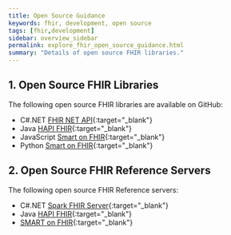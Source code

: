 ```yaml
---
title: Open Source Guidance
keywords: fhir, development, open source
tags: [fhir,development]
sidebar: overview_sidebar
permalink: explore_fhir_open_source_guidance.html
summary: "Details of open source FHIR libraries."
---
```


## 1. Open Source FHIR Libraries ##

The following open source FHIR libraries are available on GitHub:

- C#.NET [FHIR NET API](https://github.com/ewoutkramer/fhir-net-api){:target="_blank"}
- Java [HAPI FHIR](https://github.com/jamesagnew/hapi-fhir){:target="_blank"}
- JavaScript [Smart on FHIR](https://github.com/smart-on-fhir/client-js){:target="_blank"}
- Python [Smart on FHIR](https://github.com/smart-on-fhir/client-py){:target="_blank"}

## 2. Open Source FHIR Reference Servers ##

The following open source FHIR Reference servers:

- C#.NET [Spark FHIR Server](http://spark.furore.com/){:target="_blank"}
- Java [HAPI FHIR](http://hapifhir.io/){:target="_blank"}
- [SMART on FHIR](http://docs.smarthealthit.org/sandbox/){:target="_blank"}
